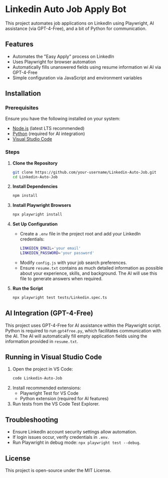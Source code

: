 # Linkedin Auto Job Apply Bot

This project automates job applications on LinkedIn using Playwright, AI assistance (via GPT-4-Free), and a bit of Python for communication.

## Features
- Automates the "Easy Apply" process on LinkedIn
- Uses Playwright for browser automation
- Automatically fills unanswered fields using resume information wi AI via GPT-4-Free
- Simple configuration via JavaScript and environment variables

## Installation

### Prerequisites
Ensure you have the following installed on your system:
- [Node.js](https://nodejs.org/) (latest LTS recommended)
- [Python](https://www.python.org/downloads/) (required for AI integration)
- [Visual Studio Code](https://code.visualstudio.com/)

### Steps
1. **Clone the Repository**
   ```sh
   git clone https://github.com/your-username/Linkedin-Auto-Job.git
   cd Linkedin-Auto-Job
   ```

2. **Install Dependencies**
   ```sh
   npm install
   ```

3. **Install Playwright Browsers**
   ```sh
   npx playwright install
   ```

4. **Set Up Configuration**
   - Create a `.env` file in the project root and add your LinkedIn credentials:
     ```sh
     LINKEDIN_EMAIL='your email'
     LINKEDIN_PASSWORD='your password'
     ```
   - Modify `config.js` with your job search preferences.
   - Ensure `resume.txt` contains as much detailed information as possible about your experience, skills, and background. The AI will use this file to generate answers when required.

5. **Run the Script**
   ```sh
   npx playwright test tests/Linkedin.spec.ts
   ```

## AI Integration (GPT-4-Free)
This project uses GPT-4-Free for AI assistance within the Playwright script. Python is required to run `gpt4free.py`, which facilitates communication with the AI. The AI will automatically fill empty application fields using the information provided in `resume.txt`.

## Running in Visual Studio Code
1. Open the project in VS Code:
   ```sh
   code Linkedin-Auto-Job
   ```
2. Install recommended extensions:
   - Playwright Test for VS Code
   - Python extension (required for AI features)
3. Run tests from the VS Code Test Explorer.

## Troubleshooting
- Ensure LinkedIn account security settings allow automation.
- If login issues occur, verify credentials in `.env`.
- Run Playwright in debug mode: `npx playwright test --debug`.

## License
This project is open-source under the MIT License.

